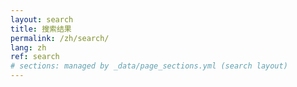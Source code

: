 ```yaml
---
layout: search
title: 搜索结果
permalink: /zh/search/
lang: zh
ref: search
# sections: managed by _data/page_sections.yml (search layout)
---
```

